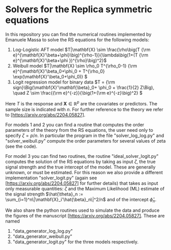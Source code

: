 # Solvers for the Replica symmetric equations

In this repository you can find the numerical routines implemented by Emanuele Massa to solve the RS equations for the following models:

1) Log-Logistic AFT model  $T|\mathbf{X} \sim  \frac{\rho\big(T {\rm e}^{\mathbf{X}'\beta+\phi}\big)^{\rho-1}}{\lambda\big(1+(T {\rm e}^{\mathbf{X}'\beta+\phi })^{\rho}\big)^2}$
2) Weibull model $T|\mathbf{X} \sim \rho_0 T^{\rho_0-1} {\rm e}^{\mathbf{X}'\beta_0+\phi_0 + T^{\rho_0} \exp(\mathbf{X}'\beta_0+\phi_0)} \$
4) Logit regression model for binary data $T = {\rm sign}\Big(\mathbf{X}'\mathbf{\beta}_0+ \phi_0 + \frac{1}{2} Z\Big), \quad Z \sim \frac{{\rm e}^{-z}}{\big(1+{\rm e}^{-z}\big)^2} $

Here $T$ is the response and $\mathbf{X}\in\mathbb{R}^p$ are the covariates or predictors.
The sample size is indicated with $n$.
For further reference to the theory we refer to [https://arxiv.org/abs/2204.05827].

For models 1 and 2 you can find a routine that computes the order parameters of the theory from the RS equations, the user need only to specify $\zeta = p/n$. In particular the program in the file "solver_log_log.py" and "solver_weibull.py" compute the order parameters for several values of zeta (see the code).

For model 3 you can find two routines, the routine "ideal_solver_logit.py" computes the solution of the RS equations by taking as input $\zeta$, the true signal strength and the true intercept of the model. These are generally unknown, or must be estimated. For this reason we also provide a different implementation "solver_logit.py" (again see [https://arxiv.org/abs/2204.05827] for further details) that takes as input only measurable quantities: $\zeta$ and the Maximum Likelihood (ML) estimate of the signal strength $\hat{\theta}_n := \sum_{i=1}^n\|\mathbf{X}_i'\hat{\beta}_n\|^2/n$ and of the intercept $\hat{\phi}_n$.

We also share the python routines used to simulate the data and produce the figures of the manuscript [https://arxiv.org/abs/2204.05827]. These are named 
1) "data_generator_log_log.py"
2) "data_generator_weibull.py"
3) "data_generator_logit.py"
for the three models respectively.
